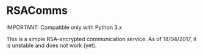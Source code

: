 # RSAComms
IMPORTANT: Compatible only with Python 3.x

This is a simple RSA-encrypted communication service. As of 18/04/2017, it is unstable and does not work (yet).
